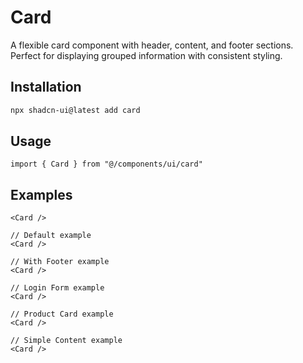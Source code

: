 # Card

A flexible card component with header, content, and footer sections. Perfect for displaying grouped information with consistent styling.

## Installation

```bash
npx shadcn-ui@latest add card
```

## Usage

```tsx
import { Card } from "@/components/ui/card"
```

## Examples

```tsx
<Card />
```
```tsx
// Default example
<Card />
```
```tsx
// With Footer example
<Card />
```
```tsx
// Login Form example
<Card />
```
```tsx
// Product Card example
<Card />
```
```tsx
// Simple Content example
<Card />
```